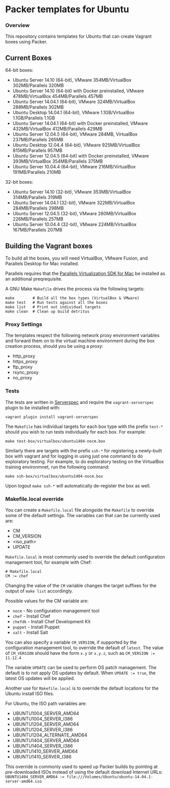# Packer templates for Ubuntu

### Overview

This repository contains templates for Ubuntu that can create Vagrant boxes
using Packer.

## Current Boxes

64-bit boxes:

* Ubuntu Server 14.10 (64-bit), VMware 354MB/VirtualBox 302MB/Parallels 320MB
* Ubuntu Server 14.10 (64-bit) with Docker preinstalled, VMware 478MB/VirtualBox 454MB/Parallels 457MB
* Ubuntu Server 14.04.1 (64-bit), VMware 324MB/VirtualBox 288MB/Parallels 302MB
* Ubuntu Desktop 14.04.1 (64-bit), VMware 1.1GB/VirtualBox 1.1GB/Parallels 1.1GB
* Ubuntu Server 14.04.1 (64-bit) with Docker preinstalled, VMware 432MB/VirtualBox 412MB/Parallels 429MB
* Ubuntu Server 12.04.5 (64-bit), VMware 284MB, VirtualBox 237MB/Parallels 265MB
* Ubuntu Desktop 12.04.4 (64-bit), VMware 925MB/VirtualBox 815MB/Parallels 957MB
* Ubuntu Server 12.04.5 (64-bit) with Docker preinstalled, VMware 393MB/VirtualBox 354MB/Parallels 375MB
* Ubuntu Server 10.04.4 (64-bit), VMware 216MB/VirtualBox 191MB/Parallels 210MB

32-bit boxes:

* Ubuntu Server 14.10 (32-bit), VMware 353MB/VirtualBox 314MB/Parallels 319MB
* Ubuntu Server 14.04.1 (32-bit), VMware 322MB/VirtualBox 284MB/Parallels 298MB
* Ubuntu Server 12.04.5 (32-bit), VMware 280MB/VirtualBox 226MB/Parallels 257MB
* Ubuntu Server 10.04.4 (32-bit), VMware 224MB/VirtualBox 167MB/Parallels 207MB

## Building the Vagrant boxes

To build all the boxes, you will need VirtualBox, VMware Fusion, and Parallels Desktop for Mac installed.

Parallels requires that the
[Parallels Virtualization SDK for Mac](http://ww.parallels.com/downloads/desktop)
be installed as an additional preqrequisite.

A GNU Make `Makefile` drives the process via the following targets:

    make        # Build all the box types (VirtualBox & VMware)
    make test   # Run tests against all the boxes
    make list   # Print out individual targets
    make clean  # Clean up build detritus

### Proxy Settings

The templates respect the following network proxy environment variables
and forward them on to the virtual machine environment during the box creation
process, should you be using a proxy:

* http_proxy
* https_proxy
* ftp_proxy
* rsync_proxy
* no_proxy

### Tests

The tests are written in [Serverspec](http://serverspec.org) and require the
`vagrant-serverspec` plugin to be installed with:

    vagrant plugin install vagrant-serverspec
    
The `Makefile` has individual targets for each box type with the prefix
`test-*` should you wish to run tests individually for each box.  For example:

    make test-box/virtualbox/ubuntu1404-nocm.box

Similarly there are targets with the prefix `ssh-*` for registering a
newly-built box with vagrant and for logging in using just one command to
do exploratory testing.  For example, to do exploratory testing
on the VirtualBox training environmnet, run the following command:

    make ssh-box/virtualbox/ubuntu1404-nocm.box
    
Upon logout `make ssh-*` will automatically de-register the box as well.

### Makefile.local override

You can create a `Makefile.local` file alongside the `Makefile` to override
some of the default settings.  The variables can that can be currently
used are:

* CM
* CM_VERSION
* \<iso_path\>
* UPDATE

`Makefile.local` is most commonly used to override the default configuration
management tool, for example with Chef:

    # Makefile.local
    CM := chef

Changing the value of the `CM` variable changes the target suffixes for
the output of `make list` accordingly.

Possible values for the CM variable are:

* `nocm` - No configuration management tool
* `chef` - Install Chef
* `chefdk` - Install Chef Development Kit
* `puppet` - Install Puppet
* `salt`  - Install Salt

You can also specify a variable `CM_VERSION`, if supported by the
configuration management tool, to override the default of `latest`.
The value of `CM_VERSION` should have the form `x.y` or `x.y.z`,
such as `CM_VERSION := 11.12.4`

The variable `UPDATE` can be used to perform OS patch management.  The
default is to not apply OS updates by default.  When `UPDATE := true`,
the latest OS updates will be applied.

Another use for `Makefile.local` is to override the default locations
for the Ubuntu install ISO files.

For Ubuntu, the ISO path variables are:

* UBUNTU1004_SERVER_AMD64
* UBUNTU1004_SERVER_I386
* UBUNTU1204_SERVER_AMD64
* UBUNTU1204_SERVER_I386
* UBUNTU1204_ALTERNATE_AMD64
* UBUNTU1404_SERVER_AMD64
* UBUNTU1404_SERVER_I386
* UBUNTU1410_SERVER_AMD64
* UBUNTU1410_SERVER_I386

This override is commonly used to speed up Packer builds by
pointing at pre-downloaded ISOs instead of using the default
download Internet URLs:
`UBUNTU1404_SERVER_AMD64 := file:///Volumes/Ubuntu/ubuntu-14.04.1-server-amd64.iso`
